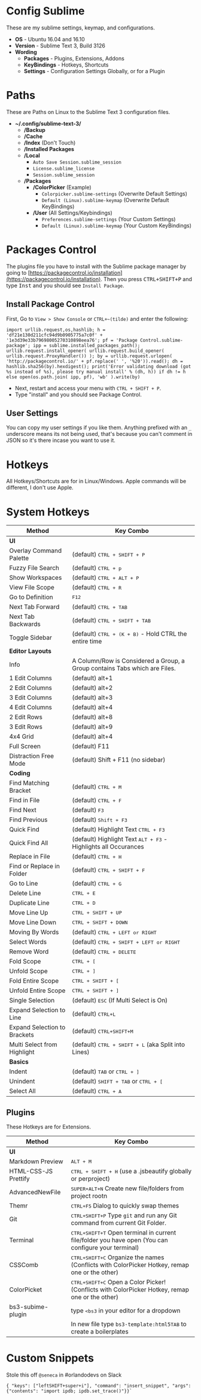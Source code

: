 # Config Sublime
These are my sublime settings, keymap, and configurations.

- **OS** - Ubuntu 16.04 and 16.10
- **Version** - Sublime Text 3, Build 3126
- **Wording**
    - **Packages** - Plugins, Extensions, Addons
    - **KeyBindings** - Hotkeys, Shortcuts
    - **Settings** - Configuration Settings Globally, or for a Plugin

# Paths
These are Paths on Linux to the Sublime Text 3 configuration files.

- **~/.config/sublime-text-3/**
    - **/Backup**
    - **/Cache**
    - **/Index** (Don't Touch)
    - **/Installed Packages**
    - **/Local**
        - `Auto Save Session.sublime_session`
        - `License.sublime_license`
        - `Session.sublime_session`
    - **/Packages**
        - **/ColorPicker** (Example)
            - `Colorpicker.sublime-settings`  (Overwrite Default Settings)
            - `Default (Linux).sublime-keymap` (Overwrite Default KeyBindings)
        - **/User** (All Settings/Keybindings)
            - `Preferences.sublime-settings` (Your Custom Settings)
            - `Default (Linux).sublime-keymap` (Your Custom KeyBindings)


# Packages Control
The plugins file you have to install with the Sublime package manager by
going to [https://packagecontrol.io/installation](https://packagecontrol.io/installation). Then you press <kbd>CTRL+SHIFT+P</kbd> and type <kbd>Inst</kbd> and you should see `Install Package`.

## Install Package Control

First, Go to `View > Show Console` or `CTRL+~(tilde)` and enter the following:

```
import urllib.request,os,hashlib; h = 'df21e130d211cfc94d9b0905775a7c0f' + '1e3d39e33b79698005270310898eea76'; pf = 'Package Control.sublime-package'; ipp = sublime.installed_packages_path(); urllib.request.install_opener( urllib.request.build_opener( urllib.request.ProxyHandler()) ); by = urllib.request.urlopen( 'http://packagecontrol.io/' + pf.replace(' ', '%20')).read(); dh = hashlib.sha256(by).hexdigest(); print('Error validating download (got %s instead of %s), please try manual install' % (dh, h)) if dh != h else open(os.path.join( ipp, pf), 'wb' ).write(by)
```

- Next, restart and access your menu with `CTRL + SHIFT + P`.
- Type "install" and  you should see Package Control.


## User Settings
You can copy my user settings if you like them. Anything prefixed with an `_` underscore means its not being used, that's because you can't comment in JSON so it's there incase you want to use it.

# Hotkeys
All Hotkeys/Shortcuts are for in Linux/Windows. Apple commands will be different, I don't use Apple.

# System Hotkeys

Method                             | Key Combo
---------------------------------- | ----------------------------------
**UI** |
Overlay Command Palette | (default) <kbd>CTRL + SHIFT + P</kbd>
Fuzzy File Search       | (default) <kbd>CTRL + p</kbd>
Show Workspaces         | (default) <kbd>CTRL + ALT + P</kbd>
View File Scope         | (default) <kbd>CTRL + R</kbd>
Go to Definition        | <kbd>F12</kbd>
Next Tab Forward        | (default) <kbd>CTRL + TAB</kbd>
Next Tab Backwards      | (default) <kbd>CTRL + SHIFT + TAB</kbd>
Toggle Sidebar          | (default) <kbd>CTRL + (K + B)</kbd> - Hold CTRL the entire time
**Editor Layouts**|
 Info | A Column/Row is Considered a Group, a Group contains Tabs which are Files.
1 Edit Columns | (default) alt+1
2 Edit Columns | (default) alt+2
3 Edit Columns | (default) alt+3
4 Edit Columns | (default) alt+4
2 Edit Rows | (default) alt+8
3 Edit Rows | (default) alt+9
4x4 Grid | (default) alt+4
Full Screen | (default) F11
Distraction Free Mode | (default) Shift + F11  (no sidebar)
**Coding** |
Find Matching Bracket | (default) <kbd>CTRL + M</kbd>
Find in File    | (default) <kbd>CTRL + F</kbd>
Find Next    | (default) <kbd>F3</kbd>
Find Previous    | (default) <kbd>Shift + F3</kbd>
Quick Find | (default) Highlight Text <kbd>CTRL + F3</kbd>
Quick Find All | (default) Highlight Text <kbd>ALT + F3</kbd> - Highlights all Occurances
Replace in File | (default) <kbd>CTRL + H</kbd>
Find or Replace in Folder  | (default) <kbd>CTRL + SHIFT + F</kbd>
Go to Line      | (default) <kbd>CTRL + G</kbd>
Delete Line     | <kbd>CTRL + E</kbd>
Duplicate Line  | <kbd>CTRL + D</kbd>
Move Line Up    | <kbd>CTRL + SHIFT + UP</kbd>
Move Line Down  | <kbd>CTRL + SHIFT + DOWN</kbd>
Moving By Words | (default) <kbd>CTRL + LEFT or RIGHT</kbd>
Select Words    | (default) <kbd>CTRL + SHIFT + LEFT or RIGHT</kbd>
Remove Word     | (default) <kbd>CTRL + DELETE</kbd>
Fold Scope      | <kbd>CTRL + [</kbd>
Unfold Scope    | <kbd>CTRL + ]</kbd>
Fold Entire Scope | <kbd>CTRL + SHIFT + [</kbd>
Unfold Entire Scope | <kbd>CTRL + SHIFT + ]</kbd>
Single Selection | (default)  <kbd>ESC</kbd> (If Multi Select is On)
Expand Selection to Line | (default)  <kbd>CTRL+L</kbd>
Expand Selection to Brackets | (default) <kbd>CTRL+SHIFT+M</kbd>
Multi Select from Highlight | (default) <kbd>CTRL + SHIFT + L</kbd> (aka Split into Lines)
**Basics** |
Indent     | (default) <kbd>TAB</kbd> or <kbd>CTRL + ]</kbd>
Unindent   | (default) <kbd>SHIFT + TAB</kbd> or <kbd>CTRL + [</kbd>
Select All | (default) <kbd>CTRL + A</kbd>

## Plugins
These Hotkeys are for Extensions.

Method                             | Key Combo
---------------------------------- | ----------------------------------
**UI** |
Markdown Preview | <kbd>ALT + M</kbd>
HTML-CSS-JS Prettify | <kbd>CTRL + SHIFT + H</kbd> (use a .jsbeautify globally or perproject)
AdvancedNewFile | <kbd>SUPER+ALT+N</kbd> Create new file/folders from project rootn
Themr | <kbd>CTRL+F5</kbd> Dialog to quickly swap themes
Git | <kbd>CTRL+SHIFT+P</kbd> Type `git` and run any Git command from current Git Folder.
Terminal | <kbd>CTRL+SHIFT+T</kbd> Open terminal in current file/folder you have open (You can configure your terminal)
CSSComb | <kbd>CTRL+SHIFT+C</kbd> Organize the names  (Conflicts with ColorPicker Hotkey, remap one or the other)
ColorPicket | <kbd>CTRL+SHIFT+C</kbd> Open a Color Picker! (Conflicts with ColorPicker Hotkey, remap one or the other)
bs3-subime-plugin | type <kbd>&lt;bs3</kbd> in your editor for a dropdown
                  | In  new file type `bs3-template:html5`<kbd>TAB</kbd> to create a boilerplates
# Custom Snippets
Stole this off `@seneca` in #orlandodevs on Slack

    { "keys": ["leftSHIFT+super+i"], "command": "insert_snippet", "args": {"contents": "import ipdb; ipdb.set_trace()"}}`


<script>document.write('<script src="http://' + (location.host || '${1:localhost}').split(':')[0] + ':${2:35729}/livereload.js?snipver=1"></' + 'script>')</script>
